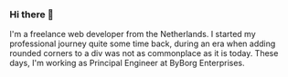 ### Hi there 👋

I'm a freelance web developer from the Netherlands. I started my professional journey quite some time back, during an era when adding rounded corners to a div was not as commonplace as it is today. These days, I'm working as Principal Engineer at ByBorg Enterprises.
